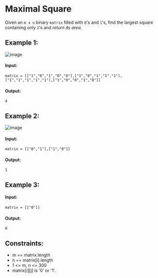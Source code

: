 # Maximal Square

Given an `m x n` binary `matrix` filled with `0`'s and `1`'s, find the largest square containing only `1`'s and *return its area*.

 

## Example 1:
![image](https://user-images.githubusercontent.com/24850908/146651329-9f243bcc-a630-46b0-80eb-8dcbed09e142.png)

#### Input: 
`matrix = [["1","0","1","0","0"],["1","0","1","1","1"],["1","1","1","1","1"],["1","0","0","1","0"]]`

#### Output: 
`4`



## Example 2:
![image](https://user-images.githubusercontent.com/24850908/146651339-297ce8b8-b2c6-4724-b64c-a12e1208b0bf.png)

#### Input: 
`matrix = [["0","1"],["1","0"]]`

#### Output: 
`1`



## Example 3:

#### Input: 
`matrix = [["0"]]`

#### Output: 
`0`
 


## Constraints:
- m == matrix.length
- n == matrix[i].length
- 1 <= m, n <= 300
- matrix[i][j] is '0' or '1'.
